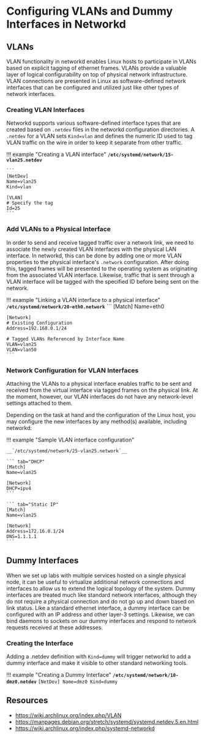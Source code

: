 # Configuring VLANs and Dummy Interfaces in Networkd

## VLANs

VLAN functionality in networkd enables Linux hosts to participate in VLANs based on explicit tagging of ethernet frames. VLANs provide a valuable layer of logical configurability on top of physical network infrastructure. VLAN connections are presented in Linux as software-defined network interfaces that can be configured and utilized just like other types of network interfaces.

### Creating VLAN Interfaces

Networkd supports various software-defined interface types that are created based on `.netdev` files in the networkd configuration directories. A `.netdev` for a VLAN sets `Kind=vlan` and defines the numeric ID used to tag VLAN traffic on the wire in order to keep it separate from other traffic. 

!!! example "Creating a VLAN interface"
    __`/etc/systemd/network/15-vlan25.netdev`__

    ```
    [NetDev]
    Name=vlan25
    Kind=vlan

    [VLAN]
    # Specify the tag
    Id=25
    ```

### Add VLANs to a Physical Interface

In order to send and receive tagged traffic over a network link, we need to associate the newly created VLAN interfaces with the physical LAN interface. In networkd, this can be done by adding one or more VLAN properties to the physical interface's `.network` configuration. After doing this, tagged frames will be presented to the operating system as originating from the associated VLAN interface. Likewise, traffic that is sent through a VLAN interface will be tagged with the specified ID before being sent on the network.

!!! example "Linking a VLAN interface to a physical interface"
    __`/etc/systemd/network/20-eth0.network`__
    ```
    [Match]
    Name=eth0

    [Network]
    # Existing Configuration
    Address=192.168.0.1/24

    # Tagged VLANs Referenced by Interface Name
    VLAN=vlan25
    VLAN=vlan50
    ```

### Network Configuration for VLAN Interfaces

Attaching the VLANs to a physical interface enables traffic to be sent and received from the virtual interface via tagged frames on the physical link. At the moment, however, our VLAN interfaces do not have any network-level settings attached to them.

Depending on the task at hand and the configuration of the Linux host, you may configure the new interfaces by any method(s) available, including networkd:

!!! example "Sample VLAN interface configuration"
    
    __`/etc/systemd/network/25-vlan25.network`__

    ``` tab="DHCP"
    [Match]
    Name=vlan25

    [Network]
    DHCP=ipv4
    ```

    ``` tab="Static IP"
    [Match]
    Name=vlan25

    [Network]
    Address=172.16.0.1/24
    DNS=1.1.1.1
    ```

## Dummy Interfaces

When we set up labs with multiple services hosted on a single physical node, it can be useful to virtualize additional network connections and interfaces to allow us to extend the logical topology of the system. Dummy interfaces are treated much like standard network interfaces, although they do not require a physical connection and do not go up and down based on link status. Like a standard ethernet interface, a dummy interface can be configured with an IP address and other layer-3 settings. Likewise, we can bind daemons to sockets on our dummy interfaces and respond to network requests received at these addresses. 

### Creating the Interface

Adding a .netdev definition with `Kind=dummy` will trigger networkd to add a dummy interface and make it visible to other standard networking tools.

!!! example "Creating a Dummy Interface"
    __`/etc/systemd/network/10-dmz0.netdev`__
    ```
    [NetDev]
    Name=dmz0
    Kind=dummy
    ```

## Resources

* https://wiki.archlinux.org/index.php/VLAN
* https://manpages.debian.org/stretch/systemd/systemd.netdev.5.en.html
* https://wiki.archlinux.org/index.php/systemd-networkd